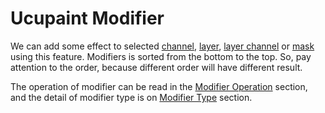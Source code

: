 # Ucupaint Modifier

We can add some effect to selected [channel](), [layer](), [layer channel]() or [mask]() using this feature. Modifiers is sorted from the bottom to the top. So, pay attention to the order, because different order will have different result.

The operation of modifier can be read in the [Modifier Operation](04.01.modifier-operation.md) section, and the detail of modifier type is on [Modifier Type](04.02.modifier-type.md) section.